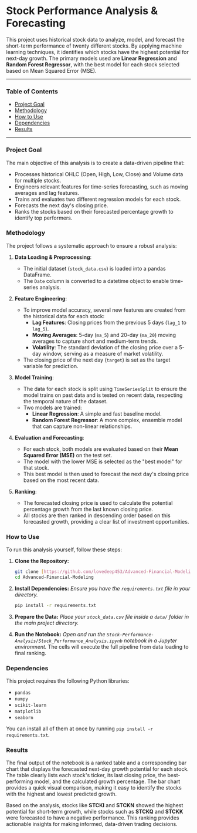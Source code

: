 # Stock Performance Analysis & Forecasting

This project uses historical stock data to analyze, model, and forecast the short-term performance of twenty different stocks. By applying machine learning techniques, it identifies which stocks have the highest potential for next-day growth. The primary models used are **Linear Regression** and **Random Forest Regressor**, with the best model for each stock selected based on Mean Squared Error (MSE).

---

### Table of Contents
- [Project Goal](#project-goal)
- [Methodology](#methodology)
- [How to Use](#how-to-use)
- [Dependencies](#dependencies)
- [Results](#results)

---

### Project Goal
The main objective of this analysis is to create a data-driven pipeline that:
* Processes historical OHLC (Open, High, Low, Close) and Volume data for multiple stocks.
* Engineers relevant features for time-series forecasting, such as moving averages and lag features.
* Trains and evaluates two different regression models for each stock.
* Forecasts the next day's closing price.
* Ranks the stocks based on their forecasted percentage growth to identify top performers.

### Methodology
The project follows a systematic approach to ensure a robust analysis:

1.  **Data Loading & Preprocessing**: 
    * The initial dataset (`stock_data.csv`) is loaded into a pandas DataFrame. 
    * The `Date` column is converted to a datetime object to enable time-series analysis.

2.  **Feature Engineering**: 
    * To improve model accuracy, several new features are created from the historical data for each stock:
        * **Lag Features**: Closing prices from the previous 5 days (`lag_1` to `lag_5`).
        * **Moving Averages**: 5-day (`ma_5`) and 20-day (`ma_20`) moving averages to capture short and medium-term trends.
        * **Volatility**: The standard deviation of the closing price over a 5-day window, serving as a measure of market volatility.
    * The closing price of the next day (`target`) is set as the target variable for prediction.

3.  **Model Training**:
    * The data for each stock is split using `TimeSeriesSplit` to ensure the model trains on past data and is tested on recent data, respecting the temporal nature of the dataset.
    * Two models are trained:
        * **Linear Regression**: A simple and fast baseline model.
        * **Random Forest Regressor**: A more complex, ensemble model that can capture non-linear relationships.

4.  **Evaluation and Forecasting**:
    * For each stock, both models are evaluated based on their **Mean Squared Error (MSE)** on the test set.
    * The model with the lower MSE is selected as the "best model" for that stock.
    * This best model is then used to forecast the next day's closing price based on the most recent data.

5.  **Ranking**:
    * The forecasted closing price is used to calculate the potential percentage growth from the last known closing price.
    * All stocks are then ranked in descending order based on this forecasted growth, providing a clear list of investment opportunities.

### How to Use
To run this analysis yourself, follow these steps:

1.  **Clone the Repository:**
    ```bash
    git clone [https://github.com/lovedeep453/Advanced-Financial-Modeling.git](https://github.com/lovedeep453/Advanced-Financial-Modeling.git)
    cd Advanced-Financial-Modeling
    ```

2.  **Install Dependencies:**
    *Ensure you have the `requirements.txt` file in your directory.*
    ```bash
    pip install -r requirements.txt
    ```

3.  **Prepare the Data:**
    *Place your `stock_data.csv` file inside a `data/` folder in the main project directory.*

4.  **Run the Notebook:**
    *Open and run the `Stock-Performance-Analysis/Stock_Performance_Analysis.ipynb` notebook in a Jupyter environment.* The cells will execute the full pipeline from data loading to final ranking.

### Dependencies
This project requires the following Python libraries:
* `pandas`
* `numpy`
* `scikit-learn`
* `matplotlib`
* `seaborn`

You can install all of them at once by running `pip install -r requirements.txt`.

### Results
The final output of the notebook is a ranked table and a corresponding bar chart that displays the forecasted next-day growth potential for each stock. The table clearly lists each stock's ticker, its last closing price, the best-performing model, and the calculated growth percentage. The bar chart provides a quick visual comparison, making it easy to identify the stocks with the highest and lowest predicted growth.

Based on the analysis, stocks like **STCKI** and **STCKN** showed the highest potential for short-term growth, while stocks such as **STCKQ** and **STCKK** were forecasted to have a negative performance. This ranking provides actionable insights for making informed, data-driven trading decisions.
